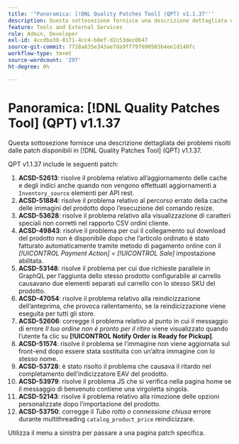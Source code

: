 ```yaml
---
title: '"Panoramica: [!DNL Quality Patches Tool] (QPT) v1.1.37'''
description: Questa sottosezione fornisce una descrizione dettagliata dei problemi risolti dalle patch disponibili in [!DNL Quality Patches Tool] (QPT) v1.1.37.
feature: Tools and External Services
role: Admin, Developer
exl-id: 4ccdba38-8171-4cc4-b8ef-d2c53dec0b47
source-git-commit: 7718a835e343ae7da9ff79f690503b4ee1d140fc
workflow-type: tm+mt
source-wordcount: '297'
ht-degree: 0%

---
```


# Panoramica: [!DNL Quality Patches Tool] (QPT) v1.1.37

Questa sottosezione fornisce una descrizione dettagliata dei problemi risolti dalle patch disponibili in [!DNL Quality Patches Tool] (QPT) v1.1.37.

QPT v1.1.37 include le seguenti patch:

1. **ACSD-52613**: risolve il problema relativo all’aggiornamento delle cache e degli indici anche quando non vengono effettuati aggiornamenti a `Inventory_source` elementi per API rest.
1. **ACSD-51884**: risolve il problema relativo al percorso errato della cache delle immagini del prodotto dopo l’esecuzione del comando resize.
1. **ACSD-53628**: risolve il problema relativo alla visualizzazione di caratteri speciali non corretti nel rapporto CSV ordini cliente.
1. **ACSD-49843**: risolve il problema per cui il collegamento sul download del prodotto non è disponibile dopo che l’articolo ordinato è stato fatturato automaticamente tramite metodo di pagamento online con il *[!UICONTROL Payment Action]* = *[!UICONTROL Sale]* impostazione abilitata.
1. **ACSD-53148**: risolve il problema per cui due richieste parallele in GraphQL per l’aggiunta dello stesso prodotto configurabile al carrello causavano due elementi separati sul carrello con lo stesso SKU del prodotto.
1. **ACSD-47054**: risolve il problema relativo alla reindicizzazione dell’anteprima, che provoca rallentamento, se la reindicizzazione viene eseguita per tutti gli store.
1. **ACSD-52606**: corregge il problema relativo al punto in cui il messaggio di errore *Il tuo ordine non è pronto per il ritiro* viene visualizzato quando l’utente fa clic su **[!UICONTROL Notify Order is Ready for Pickup]**.
1. **ACSD-51574**: risolve il problema se l’immagine non viene aggiornata sul front-end dopo essere stata sostituita con un’altra immagine con lo stesso nome.
1. **ACSD-53728**: è stato risolto il problema che causava il ritardo nel completamento dell’indicizzatore EAV del prodotto.
1. **ACSD-53979**: risolve il problema JS che si verifica nella pagina home se il messaggio di benvenuto contiene una virgoletta singola.
1. **ACSD-52143**: risolve il problema relativo alla rimozione delle opzioni personalizzate dopo l’importazione del prodotto.
1. **ACSD-53750**: corregge il *Tubo rotto o connessione chiusa* errore durante multithreading `catalog_product_price` reindicizzare.

Utilizza il menu a sinistra per passare a una pagina patch specifica.

